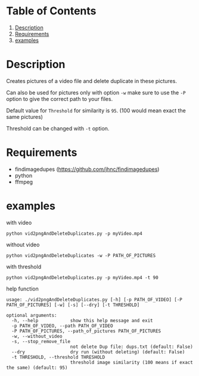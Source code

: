 # Table of Contents

1.  [Description](#org5fe6834)
2.  [Requirements](#org0c6d865)
3.  [examples](#org35ea0c1)

<a id="org5fe6834"></a>

# Description

Creates pictures of a video file and delete duplicate in these pictures.

Can also be used for pictures
only with option `-w` make sure to use the `-P` option to give the correct path to your files.

Default value for `Threshold` for similarity is `95`. (100 would mean exact the same pictures)

Threshold can be changed with `-t` option.

<a id="org0c6d865"></a>

# Requirements
- findimagedupes (https://github.com/jhnc/findimagedupes)
- python
- ffmpeg
    
<a id="org35ea0c1"></a>

# examples

with video

    python vid2pngAndDeleteDuplicates.py -p myVideo.mp4

without video

    python vid2pngAndDeleteDuplicates -w -P PATH_OF_PICTURES

with threshold

    python vid2pngAndDeleteDuplicates.py -p myVideo.mp4 -t 90

help function
```
usage: ./vid2pngAndDeleteDuplicates.py [-h] [-p PATH_OF_VIDEO] [-P PATH_OF_PICTURES] [-w] [-s] [--dry] [-t THRESHOLD]

optional arguments:
  -h, --help            show this help message and exit
  -p PATH_OF_VIDEO, --path PATH_OF_VIDEO
  -P PATH_OF_PICTURES, --path_of_pictures PATH_OF_PICTURES
  -w, --without_video
  -s, --stop_remove_file
                        not delete Dup file: dups.txt (default: False)
  --dry                 dry run (without deleting) (default: False)
  -t THRESHOLD, --threshold THRESHOLD
                        threshold image similarity (100 means if exact the same) (default: 95)
 ```
